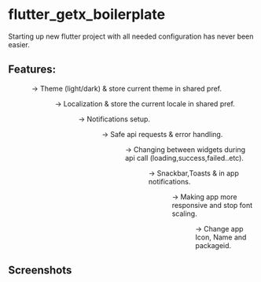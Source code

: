 # flutter_getx_boilerplate

Starting up new flutter project with all needed configuration has never been easier.

## Features:
<ul>
     <ol> -> Theme (light/dark) & store current theme in shared pref.<ol/>
   <ol>-> Localization & store the current locale in shared pref.<ol/>
   <ol>-> Notifications setup.<ol/>
   <ol>-> Safe api requests & error handling.<ol/>
   <ol>-> Changing between widgets during api call (loading,success,failed..etc).<ol/>
   <ol>-> Snackbar,Toasts & in app notifications.<ol/>
   <ol>-> Making app more responsive and stop font scaling.<ol/>
   <ol>-> Change app Icon, Name and packageid.<ol/>
</ul>
   
## Screenshots
